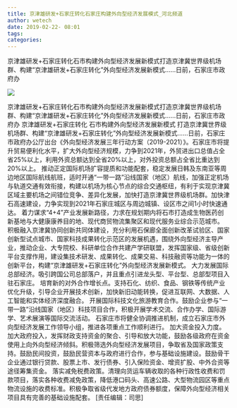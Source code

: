 ```yaml
---
title: 京津雄研发+石家庄转化石家庄构建外向型经济发展模式_河北频道
author: wetech
date: 2019-02-22- 08:01
tags: 
categories: 
---
```

京津雄研发+石家庄转化石市构建外向型经济发展新模式打造京津冀世界级机场群、构建“京津雄研发+石家庄转化”外向型经济发展新模式……日前，石家庄市政府办
<!-- more -->
                
<img align="center" border="0" src="http://p2.ifengimg.com/a/2016/0810/204c433878d5cf9size1_w16_h16.png" />
                
                
            
京津雄研发+石家庄转化石市构建外向型经济发展新模式打造京津冀世界级机场群、构建“京津雄研发+石家庄转化”外向型经济发展新模式……日前，石家庄市政府办
京津雄研发+石家庄转化
石市构建外向型经济发展新模式
打造京津冀世界级机场群、构建“京津雄研发+石家庄转化”外向型经济发展新模式……日前，石家庄市政府办公厅出台《外向型经济发展三年行动方案（2019-2021）》。石家庄市将提升贸易便利化水平，扩大外向型经济规模，力争到2021年，外贸进出口总值占全省25%以上，利用外资总额达到全省20%以上，对外投资总额占全省比重达到20%以上。
推动正定国际机场扩容提质和功能配套，稳定发展日韩及东南亚等周边地区国际航线航班，适时开通“一带一路”沿线国家（地区）航线，加强正定机场与轨道交通有效衔接，构建以机场为核心节点的综合交通枢纽，有利于实现京津冀区域主要机场之间错位竞争、差异化发展，加快打造京津冀世界级机场群。加快津石高速建设，力争实现到2021年石家庄城区与周边城镇、设区市之间1小时快速通达。
着力谋求“4+4”产业发展新路径，力求在规划期内将石市打造成生物医药创新基地与大健康康养目的地、现代商贸物流集聚区和现代服务业综合示范城市。
积极融入京津冀协同创新共同体建设，充分利用石保廊全面创新改革试验区、国家创新型试点城市、国家科技成果转化示范区的发展机遇，围绕外向型经济主导产业，推动企业、大专院校、科研单位合作共建产学研联盟，发挥国家级、省级创新平台支撑作用，建设集技术研发、成果转化、成果交易、科技融资等功能为一体的创新平台，构建“京津雄研发+石家庄转化”外向型经济发展新模式。
大力发展国际总部经济。吸引跨国公司总部落户，并且重点引进龙头型、平台型、总部型项目入驻石家庄。
培育新的对外合作增长点。支持石化、纺织、食品、钢铁等传统产业优化升级，引导企业开展技术创新，加快新旧动能转换，促进互联网、大数据、人工智能和实体经济深度融合。
开展国际科技文化旅游教育合作。鼓励企业参与“一带一路”沿线国家（地区）科技项目合作，积极开展学术交流、合作办学、国际游学、艺术展演等国际交流活动。
石家庄市将健全协调推进机制，成立石家庄市外向型经济发展工作领导小组，推进各项重点工作顺利进行。
加大资金投入力度。加大政府投入，发挥财政支持资金的聚合、引导和放大功能，鼓励各级政府在资金使用上向外向型经济倾斜。积极筛选外向型经济发展项目，争取省及国家政策支持。鼓励民间投资，鼓励民营资本与政府进行合作，参与基础设施建设。鼓励骨干企业通过银行贷款、股票上市、发行债券、引入保险资金、增资扩股、中外合资等途径筹集资金。
落实减免税费政策。清理向货运车辆收取的各种行政性收费和罚款项目，落实各种收费减免政策，降低港口码头、高速公路、大型物流园区等重点物流设施的收费标准。积极争取省级代发地方政府债券额度，保障外向型经济相关项目具有完善的基础设施配套。
[责任编辑：司思]
            
